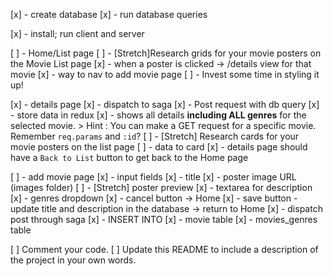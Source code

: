 [x] - create database
[x] - run database queries

[x] - install; run client and server

[ ] - Home/List page
  [ ] - [Stretch]Research grids for your movie posters on the Movie List page
  [x] - when a poster is clicked -> /details view for that movie
  [x] - way to nav to add movie page
  [ ] - Invest some time in styling it up!
  
[x] - details page
  [x] - dispatch to saga
  [x] - Post request with db query
  [x] - store data in redux
  [x] - shows all details **including ALL genres** for the selected movie. 
    > Hint : You can make a GET request for a specific movie. Remember `req.params` and `:id`?
  [ ] - [Stretch] Research cards for your movie posters on the list page
    [ ] - data to card
  [x] - details page should have a `Back to List` button to get back to the Home page

[ ] - add movie page
  [x] - input fields
    [x] - title
    [x] - poster image URL (images folder)
      [ ] - [Stretch] poster preview
    [x] - textarea for description
    [x] - genres dropdown
  [x] - cancel button -> Home
  [x] - save button - update title and description in the database -> return to Home
    [x] - dispatch post through saga
    [x] - INSERT INTO
      [x] - movie table
      [x] - movies_genres table

[ ] Comment your code.
[ ] Update this README to include a description of the project in your own words.